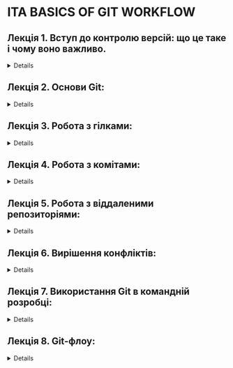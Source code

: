 # ITA BASICS OF GIT WORKFLOW

## Лекція 1. Вступ до контролю версій: що це таке і чому воно важливо.
<details>
  
1.	Визначення терміну "контроль версій" і його значення в розробці програмного забезпечення.
2.	Переваги використання контролю версій: збереження копій коду, збільшення швидкості розробки, співпраця та комунікація між розробниками.
3.	Історія контролю версій: локальні та централізовані системи керування версіями.
4.	Огляд найпопулярніших систем контролю версій: Git, Mercurial.

>Практичне завдання: реєстрація / створення аккаунту на GitHub.
</details>


## Лекція 2. Основи Git:
<details>
  
1.	Що таке Git і як він працює.
2.	Як встановити Git на комп'ютері та налаштувати основні параметри, такі як ім'я користувача та електронна адреса.
3.	Поняття локального / віддаленого репозиторію.
4.	Базові команди Git:  git init, git add, git commit, git status, git log, git push, git pull.
5.	Ініціалізація локального репозиторію: команда git init.
6.	Додавання та видалення файлів: команди git add та git rm.
7.	Створення коміту: команда git commit.

>Практичне завдання: створення локального репозиторію, додавання файлів та створення коміту.
</details>

 
## Лекція 3. Робота з гілками:
<details>

1.	Що таке гілки і як вони працюють.
2.	Створення гілки: команда git branch.
3.	Перемикання між гілками: команда git checkout.
4.	Створення гілки та перемикання на неї в одній команді: команда git checkout -b.
5.	Об'єднання гілок: команда git merge.

>Практичне завдання: створення гілки, перемикання між гілками та об'єднання гілок.
</details>

 
## Лекція 4. Робота з комітами:
<details>

1.	Коміти: основні поняття
  -	Що таке коміт
  -	З чого складається коміт (зміни, повідомлення про зміни)
  -	Як відмінити коміт

2.	Робота з комітами
  -	Як створювати новий коміт
  -	Як редагувати існуючі коміти

>Практичні завдання: Створити новий коміт зі змінами у проекті
</details>

 
## Лекція 5. Робота з віддаленими репозиторіями: 
<details>

1.	Створення токену та налаштування на локальній машині
  - Огляд токенів в Git.

>Практичні завдання:
>- Створення токену в Git.
>- Налаштування токену на локальній машині.
>- Перевірка токену на локальній машині.
>- Використання токену для доступу до віддаленого репозиторію.

2.	Робота з віддаленими репозиторіями
  - Що таке віддалений репозиторій
  - Як додати віддалений репозиторій
  - Як видалити віддалений репозиторій

3.	Робота з пушем та пулом
  - Як пушити зміни у віддалений репозиторій
  - Як пулити зміни з віддаленого репозиторію до локального

>Практичні завдання:
>- Додати віддалений репозиторій до свого проекту
>- Внести зміни в репозиторій
>- Запушити зміни до віддаленого репозиторію
>- Видалити віддалений репозиторій
>- Додати віддалений репозиторій (свого сусіда) до свого проекту
>- Зпулити зміни з віддаленого репозиторію до локального
>- Видалити віддалений репозиторій
</details>

 
## Лекція 6. Вирішення конфліктів:
<details>

1.	Виникнення конфліктів:
  - При злитті двох гілок, якщо одна змінилась у рядку, де змінювалась інша гілка.
  - При злитті відгалужень, якщо обидві гілки змінили одну і ту ж частину коду.

2.	Розв'язання конфліктів:
  - Перевірка статусу репозиторію та індикація наявності конфліктів.
  - Відкриття конфліктних файлів та зміна коду, який викликає конфлікти.
  - Додавання та коміт змін.
  - Злиття гілок за допомогою команди git merge.

>Практичне завдання: 
>- Створити дві гілки і змінити один і той же рядок коду в обох гілках. 
>- Спробуйте злити ці гілки та вирішити конфлікти.
</details>

 
## Лекція 7. Використання Git в командній розробці:
<details>

1.	Робота з командою:
  - Створення віддаленого репозиторію та спільна робота над проектом.
  -	Керування доступом до репозиторію та використання різних гілок для відокремленої роботи над функціями.
  -	Використання інструментів для злиття гілок та вирішення конфліктів.

>Практичне завдання: 
>- Розбитись на команди.
>- Спільно з командою створити репозиторій та керувати доступом до нього.
>- Внести зміни в окремих гілках та злити їх у головну гілку. 
>- Розв'язати конфлікти, які виникнуть під час злиття.
</details>

 
## Лекція 8. Git-флоу:
<details>

1.	Введення:
  - Огляд Git-флоу та його призначення.
  - Переваги використання Git-флоу.
  
2.	Основні гілки Git-флоу: master / develop.
3.	Підтримуючі гілки Git-флоу: hotfix / release.
4.	Робота з гілками Git-флоу:
  - Створення гілок.
  - Об'єднання гілок.
  - Використання гілок для вирішення проблем.

>Практичне завдання:
>- Створення нового проекту за допомогою Git-флоу.
>- Створення основної гілки та гілки розробки.
>- Використання гілок фіксу та випуску для вирішення проблем.
>- Об'єднання гілок.
</details>
